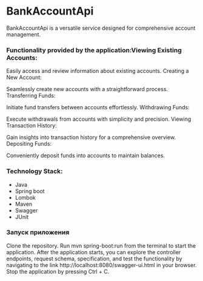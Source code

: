 # BankAccountApi

BankAccountApi is a versatile service designed for comprehensive account management.


### Functionality provided by the application:Viewing Existing Accounts:

Easily access and review information about existing accounts.
Creating a New Account:

Seamlessly create new accounts with a straightforward process.
Transferring Funds:

Initiate fund transfers between accounts effortlessly.
Withdrawing Funds:

Execute withdrawals from accounts with simplicity and precision.
Viewing Transaction History:

Gain insights into transaction history for a comprehensive overview.
Depositing Funds:

Conveniently deposit funds into accounts to maintain balances.

### Technology Stack:
* Java
* Spring boot
* Lombok
* Maven
* Swagger
* JUnit

### Запуск приложения
Clone the repository.
Run mvn spring-boot:run from the terminal to start the application.
After the application starts, you can explore the controller endpoints, request schema, specification, and test the functionality by navigating to the link http://localhost:8080/swagger-ui.html in your browser.
Stop the application by pressing Ctrl + C.




